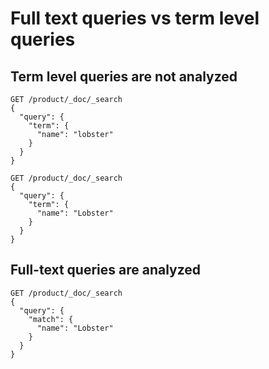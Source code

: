 # Full text queries vs term level queries

## Term level queries are not analyzed

```
GET /product/_doc/_search
{
  "query": {
    "term": {
      "name": "lobster"
    }
  }
}
```

```
GET /product/_doc/_search
{
  "query": {
    "term": {
      "name": "Lobster"
    }
  }
}
```

## Full-text queries are analyzed

```
GET /product/_doc/_search
{
  "query": {
    "match": {
      "name": "Lobster"
    }
  }
}
```
